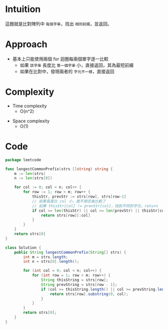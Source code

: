 # Intuition
這題就是比對陣列中 `每個字串`，找出 `相同前綴`，並返回。
<!-- Describe your first thoughts on how to solve this problem. -->

# Approach
- 基本上只能使用兩個 for 迴圈每兩個單字逐一比較
	- 如果 `該字串` 長度比 `第一個字串` 小，直接返回，其為最短前綴
	- 如果在比對中，發現兩者的 `字元不一樣`，直接返回
<!-- Describe your approach to solving the problem. -->

# Complexity
- Time complexity
    - O(n^2)
<!-- Add your time complexity here, e.g. $$O(n)$$ -->

- Space complexity 
    - O(1)
<!-- Add your space complexity here, e.g. $$O(n)$$ -->

# Code
```go
package leetcode

func longestCommonPrefix(strs []string) string {
	m := len(strs)
	n := len(strs[0])

	for col := 0; col < n; col++ {
		for row := 1; row < m; row++ {
			thisStr, prevStr := strs[row], strs[row-1]
			// 如果長度比 col 小，就不用往後比較了
			// 如果 thisStr[col] != prevStr[col]，找到不同的字元，return
			if col >= len(thisStr) || col >= len(prevStr) || thisStr[col] != prevStr[col] {
				return strs[row][:col]
			}
		}
	}
	return strs[0]
}
```
```java
class Solution {
    public String longestCommonPrefix(String[] strs) {
        int m = strs.length;
        int n = strs[0].length();

        for (int col = 0; col < n; col++) {
            for (int row = 1; row < m; row++) {
                String thisString = strs[row];
                String prevString = strs[row - 1];
                if (col >= thisString.length() || col >= prevString.length() || thisString.charAt(col) != prevString.charAt(col)) {
                    return strs[row].substring(0, col);
                }
            }
        }
        return strs[0];
    }
}
```